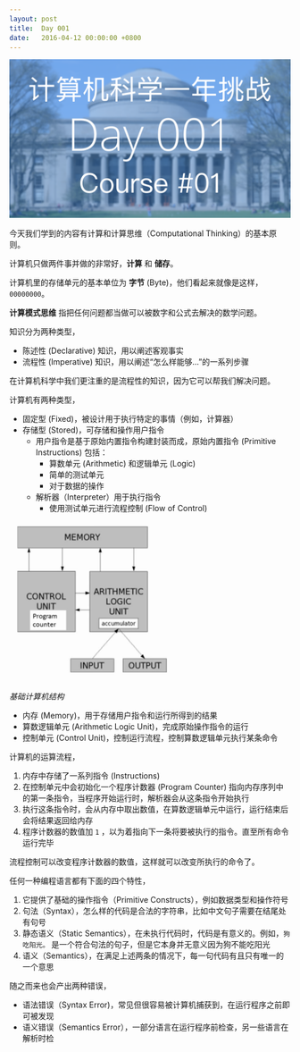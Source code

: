 ```yaml
---
layout: post
title:  Day 001
date:   2016-04-12 00:00:00 +0800
---
```


![](/images/Day001.png)

今天我们学到的内容有计算和计算思维（Computational Thinking）的基本原则。

计算机只做两件事并做的非常好，**计算** 和 **储存**。

计算机里的存储单元的基本单位为 **字节** (Byte)，他们看起来就像是这样，`00000000`。

**计算模式思维** 指把任何问题都当做可以被数字和公式去解决的数学问题。

知识分为两种类型，
- 陈述性 (Declarative) 知识，用以阐述客观事实
- 流程性 (Imperative) 知识，用以阐述“怎么样能够...”的一系列步骤

在计算机科学中我们更注重的是流程性的知识，因为它可以帮我们解决问题。

计算机有两种类型，

- 固定型 (Fixed)，被设计用于执行特定的事情（例如，计算器）
- 存储型 (Stored)，可存储和操作用户指令
  - 用户指令是基于原始内置指令构建封装而成，原始内置指令 (Primitive Instructions) 包括：
    - 算数单元 (Arithmetic) 和逻辑单元 (Logic)
    - 简单的测试单元
    - 对于数据的操作
  - 解析器（Interpreter）用于执行指令
    - 使用测试单元进行流程控制 (Flow of Control)

<img src="/images/basic_machine_architecture.png" width="300">

*基础计算机结构*

- 内存 (Memory)，用于存储用户指令和运行所得到的结果
- 算数逻辑单元 (Arithmetic Logic Unit)，完成原始操作指令的运行
- 控制单元 (Control Unit)，控制运行流程，控制算数逻辑单元执行某条命令

计算机的运算流程，

1. 内存中存储了一系列指令 (Instructions)
2. 在控制单元中会初始化一个程序计数器 (Program Counter) 指向内存序列中的第一条指令，当程序开始运行时，解析器会从这条指令开始执行
3. 执行这条指令时，会从内存中取出数值，在算数逻辑单元中运行，运行结束后会将结果返回给内存
4. 程序计数器的数值加 `1` ，以为着指向下一条将要被执行的指令。直至所有命令运行完毕

流程控制可以改变程序计数器的数值，这样就可以改变所执行的命令了。

任何一种编程语言都有下面的四个特性，

1. 它提供了基础的操作指令（Primitive Constructs），例如数据类型和操作符号
2. 句法（Syntax），怎么样的代码是合法的字符串，比如中文句子需要在结尾处有句号
3. 静态语义（Static Semantics），在未执行代码时，代码是有意义的。例如，`狗吃阳光。` 是一个符合句法的句子，但是它本身并无意义因为狗不能吃阳光
4. 语义（Semantics），在满足上述两条的情况下，每一句代码有且只有唯一的一个意思

随之而来也会产出两种错误，

- 语法错误（Syntax Error)，常见但很容易被计算机捕获到，在运行程序之前即可被发现
- 语义错误（Semantics Error），一部分语言在运行程序前检查，另一些语言在解析时检
